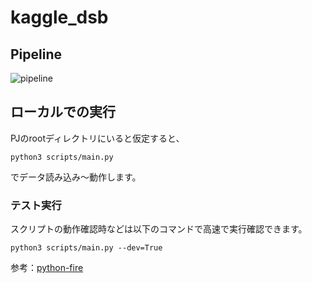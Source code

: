 # kaggle_dsb

## Pipeline

![pipeline](https://github.com/shyaginuma/kaggle_dsb/blob/master/IGQL-DSB%20Pipeline.svg)

## ローカルでの実行

PJのrootディレクトリにいると仮定すると、

```
python3 scripts/main.py
```

でデータ読み込み〜動作します。

### テスト実行

スクリプトの動作確認時などは以下のコマンドで高速で実行確認できます。

```
python3 scripts/main.py --dev=True
```

参考：[python-fire](https://github.com/google/python-fire)
